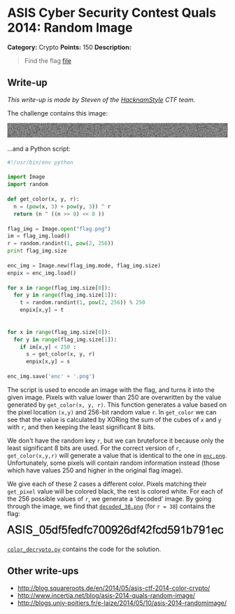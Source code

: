 # ASIS Cyber Security Contest Quals 2014: Random Image

**Category:** Crypto
**Points:** 150
**Description:**

> Find the flag
> [file](crypto_150_8f3fd5d2bacd408904b8406c19183c23)

## Write-up

_This write-up is made by Steven of the [HacknamStyle](http://hacknamstyle.net/) CTF team._

The challenge contains this image:

![](enc.png)

…and a Python script:

```python
#!/usr/bin/env python

import Image
import random

def get_color(x, y, r):
  n = (pow(x, 3) + pow(y, 3)) ^ r
  return (n ^ ((n >> 8) << 8 ))

flag_img = Image.open("flag.png")
im = flag_img.load()
r = random.randint(1, pow(2, 256))
print flag_img.size

enc_img = Image.new(flag_img.mode, flag_img.size)
enpix = enc_img.load()

for x in range(flag_img.size[0]):
  for y in range(flag_img.size[1]):
    t = random.randint(1, pow(2, 256)) % 250
    enpix[x,y] = t


for x in range(flag_img.size[0]):
  for y in range(flag_img.size[1]):
    if im[x,y] < 250 :
      s = get_color(x, y, r)
      enpix[x,y] = s

enc_img.save('enc' + '.png')
```

The script is used to encode an image with the flag, and turns it into the given image.
Pixels with value lower than 250 are overwritten by the value generated by `get_color(x, y, r)`.
This function generates a value based on the pixel location `(x,y)` and 256-bit random value `r`.
In `get_color` we can see that the value is calculated by XORing the sum of the cubes of `x` and `y` with `r`, and then keeping the least significant 8 bits.

We don't have the random key `r`, but we can bruteforce it because only the least significant 8 bits are used.
For the correct version of `r`, `get_color(x,y,r)` will generate a value that is identical to the one in [`enc.png`](enc.png).
Unfortunately, some pixels will contain random information instead (those which have values 250 and higher in the original flag image).

We give each of these 2 cases a different color. Pixels matching their `get_pixel` value will be colored black, the rest is colored white. For each of the 256 possible values of `r`, we generate a ‘decoded’ image. By going through the image, we find that [`decoded_38.png`](decoded_38.png) (for `r = 38`) contains the flag:

![](decoded_38.png)

[`color_decrypto.py`](color_decrypto.py) contains the code for the solution.

## Other write-ups

* http://blog.squareroots.de/en/2014/05/asis-ctf-2014-color-crypto/
* http://www.incertia.net/blog/asis-2014-quals-random-image/
* http://blogs.univ-poitiers.fr/e-laize/2014/05/10/asis-2014-randomimage/
